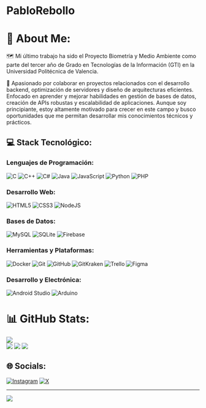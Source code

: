 # PabloRebollo
# 🤠 About Me:
🗺️ Mi último trabajo ha sido el Proyecto Biometría y Medio Ambiente como parte del tercer año de Grado en Tecnologías de la Información (GTI) en la Universidad Politécnica de Valencia.

🤝 Apasionado por colaborar en proyectos relacionados con el desarrollo backend, optimización de servidores y diseño de arquitecturas eficientes. Enfocado en aprender y mejorar habilidades en gestión de bases de datos, creación de APIs robustas y escalabilidad de aplicaciones. Aunque soy principiante, estoy altamente motivado para crecer en este campo y busco oportunidades que me permitan desarrollar mis conocimientos técnicos y prácticos.

## 💻 Stack Tecnológico:
### Lenguajes de Programación:
![C](https://img.shields.io/badge/c-%2300599C.svg?style=for-the-badge&logo=c&logoColor=white) 
![C++](https://img.shields.io/badge/c++-%2300599C.svg?style=for-the-badge&logo=c%2B%2B&logoColor=white) 
![C#](https://img.shields.io/badge/c%23-%23239120.svg?style=for-the-badge&logo=csharp&logoColor=white) 
![Java](https://img.shields.io/badge/java-%23ED8B00.svg?style=for-the-badge&logo=openjdk&logoColor=white) 
![JavaScript](https://img.shields.io/badge/javascript-%23323330.svg?style=for-the-badge&logo=javascript&logoColor=%23F7DF1E) 
![Python](https://img.shields.io/badge/python-3670A0?style=for-the-badge&logo=python&logoColor=ffdd54) 
![PHP](https://img.shields.io/badge/php-%23777BB4.svg?style=for-the-badge&logo=php&logoColor=white)

### Desarrollo Web:
![HTML5](https://img.shields.io/badge/html5-%23E34F26.svg?style=for-the-badge&logo=html5&logoColor=white) 
![CSS3](https://img.shields.io/badge/css3-%231572B6.svg?style=for-the-badge&logo=css3&logoColor=white) 
![NodeJS](https://img.shields.io/badge/node.js-6DA55F?style=for-the-badge&logo=node.js&logoColor=white)

### Bases de Datos:
![MySQL](https://img.shields.io/badge/mysql-%2307405e.svg?style=for-the-badge&logo=mysql&logoColor=white) 
![SQLite](https://img.shields.io/badge/sqlite-%2307405e.svg?style=for-the-badge&logo=sqlite&logoColor=white) 
![Firebase](https://img.shields.io/badge/firebase-%23039BE5.svg?style=for-the-badge&logo=firebase)

### Herramientas y Plataformas:
![Docker](https://img.shields.io/badge/docker-%230db7ed.svg?style=for-the-badge&logo=docker&logoColor=white) 
![Git](https://img.shields.io/badge/git-%23F05033.svg?style=for-the-badge&logo=git&logoColor=white) 
![GitHub](https://img.shields.io/badge/github-%23121011.svg?style=for-the-badge&logo=github&logoColor=white) 
![GitKraken](https://img.shields.io/badge/GitKraken-%231179f7.svg?style=for-the-badge&logo=gitkraken&logoColor=white) 
![Trello](https://img.shields.io/badge/Trello-%23026AA7.svg?style=for-the-badge&logo=Trello&logoColor=white) 
![Figma](https://img.shields.io/badge/figma-%23F24E1E.svg?style=for-the-badge&logo=figma&logoColor=white)

### Desarrollo y Electrónica:
![Android Studio](https://img.shields.io/badge/Android%20Studio-3DDC84?style=for-the-badge&logo=android-studio&logoColor=white) 
![Arduino](https://img.shields.io/badge/Arduino-%2300979D.svg?style=for-the-badge&logo=arduino&logoColor=white)

# 📊 GitHub Stats:
![](https://github-readme-streak-stats.herokuapp.com/?user=pRebollo02&theme=neon&hide_border=false)<br/>
![](https://github-readme-stats.vercel.app/api/top-langs/?username=pRebollo02&theme=neon&hide_border=false&include_all_commits=false&count_private=true&layout=compact)
![](https://github-profile-trophy.vercel.app/?username=pRebollo02&theme=radical&no-frame=false&no-bg=false&margin-w=4)
![](https://github-contributor-stats.vercel.app/api?username=pRebollo02&limit=5&theme=dark&combine_all_yearly_contributions=true)

## 🌐 Socials:
[![Instagram](https://img.shields.io/badge/Instagram-%23E4405F.svg?logo=Instagram&logoColor=white)](https://instagram.com/https://www.instagram.com/p_rebollo/) 
[![X](https://img.shields.io/badge/X-black.svg?logo=X&logoColor=white)](https://x.com/https://x.com/pikaik101) 

---
[![](https://visitcount.itsvg.in/api?id=pRebollo02&icon=0&color=0)](https://visitcount.itsvg.in)

